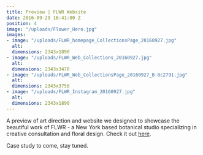 ```yaml
---
title: Preview | FLWR Website
date: 2016-09-29 16:41:00 Z
position: 4
image: "/uploads/Flower_Hero.jpg"
images:
- image: "/uploads/FLWR_homepage_CollectionsPage_20160927.jpg"
  alt: 
  dimensions: 2343x1890
- image: "/uploads/FLWR_Web_Collections_20160927.jpg"
  alt: 
  dimensions: 2343x3470
- image: "/uploads/FLWR_Web_CollectionsPage_20160927_B-8c2791.jpg"
  alt: 
  dimensions: 2343x3758
- image: "/uploads/FLWR_Instagram_20160927.jpg"
  alt: 
  dimensions: 2343x1890
---
```


A preview of art direction and website we designed to showcase the beautiful work of FLWR - a New York based botanical studio specializing in creative consultation and floral design. Check it out [here](http://www.flwrstudio.com/).

Case study to come, stay tuned.

